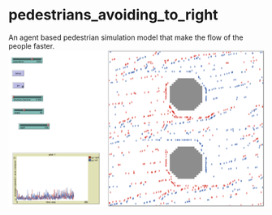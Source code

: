 # pedestrians_avoiding_to_right
An agent based pedestrian simulation model that make the flow of the people faster.
![example](https://github.com/isingmodel/pedestrians_avoiding_to_right/blob/main/figs/fig1.png?raw=true)
 
